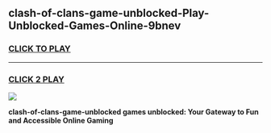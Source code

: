 
## clash-of-clans-game-unblocked-Play-Unblocked-Games-Online-9bnev
<h3>
<a href="https://premium76.site?title=clash-of-clans-game-unblocked&ref=25A">CLICK TO PLAY</a></h3>
<hr>

<h3>
<a href="https://premium76.site?title=clash-of-clans-game-unblocked&ref=25A">CLICK 2 PLAY</a>
  
</h3>

<a href="https://premium76.site?title=clash-of-clans-game-unblocked&ref=25A"><img src="https://clearcache.store/games.png"></a>


**clash-of-clans-game-unblocked games unblocked: Your Gateway to Fun and Accessible Online Gaming**
